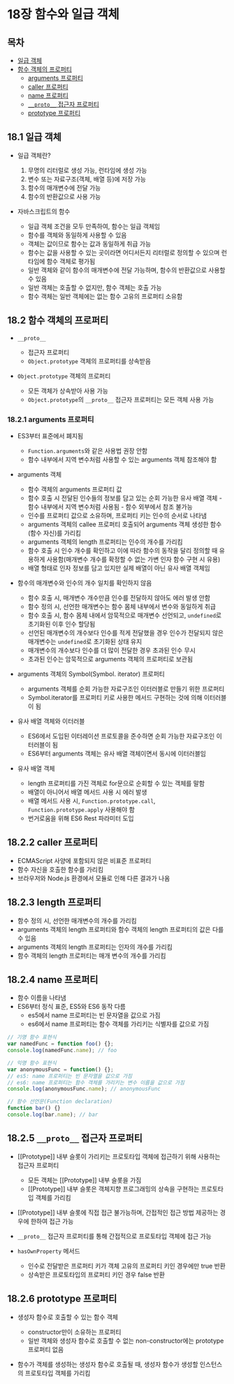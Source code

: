 # 18장 함수와 일급 객체


## 목차

- [일급 객체](#18.1)
- [함수 객체의 프로퍼티](#18.2)
	- [arguments 프로퍼티](#18.2.1)
	- [caller 프로퍼티](#18.2.2)
	- [name 프로퍼티](#18.2.3)
	- [`__proto__` 접근자 프로퍼티](#18.2.4)
	- [prototype 프로퍼티](#18.2.5)


## 18.1 일급 객체<a name="18.1"></a>

- 일급 객체란?
	1. 무명의 리터럴로 생성 가능, 런타임에 생성 가능
	2. 변수 또는 자료구조(객체, 배열 등)에 저장 가능
	3. 함수의 매개변수에 전달 가능
	4. 함수의 반환값으로 사용 가능

- 자바스크립트의 함수
	- 일급 객체 조건을 모두 만족하여, 함수는 일급 객체임
	- 함수를 객체와 동일하게 사용할 수 있음
	- 객체는 값이므로 함수는 값과 동일하게 취급 가능
	- 함수는 값을 사용할 수 있는 곳이라면 어디서든지 리터럴로 정의할 수 있으며 런타임에 함수 객체로 평가됨
	- 일반 객체와 같이 함수의 매개변수에 전달 가능하며, 함수의 반환값으로 사용할 수 있음
	- 일반 객체는 호출할 수 없지만, 함수 객체는 호출 가능
	- 함수 객체는 일반 객체에는 없는 함수 고유의 프로퍼티 소유함


## 18.2 함수 객체의 프로퍼티<a name="18.2"></a>

- `__proto__`
	- 접근자 프로퍼티
	- `Object.prototype` 객체의 프로퍼티를 상속받음

- `Object.prototype` 객체의 프로퍼티
	- 모든 객체가 상속받아 사용 가능
	- `Object.prototype`의 `__proto__` 접근자 프로퍼티는 모든 객체 사용 가능

### 18.2.1 arguments 프로퍼티<a name="18.2.1"></a>

- ES3부터 표준에서 폐지됨
	- `Function.arguments`와 같은 사용법 권장 안함
	- 함수 내부에서 지역 변수처럼 사용할 수 있는 arguments 객체 참조해야 함

- arguments 객체
	- 함수 객체의 arguments 프로퍼티 값
	- 함수 호출 시 전달된 인수들의 정보를 담고 있는 순회 가능한 유사 배열 객체
			- 함수 내부에서 지역 변수처럼 사용됨
			- 함수 외부에서 참조 불가능
	- 인수를 프로퍼티 값으로 소유하며, 프로퍼티 키는 인수의 순서로 나타냄
	- arguments 객체의 callee 프로퍼티 호출되어 arguments 객체 생성한 함수(함수 자신)를 가리킴
	- arguments 객체의 length 프로퍼티는 인수의 개수를 가리킴
	- 함수 호출 시 인수 개수를 확인하고 이에 따라 함수의 동작을 달리 정의할 때 유용하게 사용함(매개변수 개수를 확정할 수 없는 가변 인자 함수 구현 시 유용)
	- 배열 형태로 인자 정보를 담고 있지만 실제 배열이 아닌 유사 배열 객체임

- 함수의 매개변수와 인수의 개수 일치를 확인하지 않음 
	- 함수 호출 시, 매개변수 개수만큼 인수를 전달하지 않아도 에러 발생 안함
	- 함수 정의 시, 선언한 매개변수는 함수 몸체 내부에서 변수와 동일하게 취급
	- 함수 호출 시, 함수 몸체 내에서 암묵적으로 매개변수 선언되고, `undefined`로 초기화된 이후 인수 할당됨
	- 선언된 매개변수의 개수보다 인수를 적게 전달했을 경우 인수가 전달되지 않은 매개변수는 `undefined`로 초기화된 상태 유지
	- 매개변수의 개수보다 인수를 더 많이 전달한 경우 초과된 인수 무시
	- 초과된 인수는 암묵적으로 arguments 객체의 프로퍼티로 보관됨

- arguments 객체의 Symbol(Symbol. iterator) 프로퍼티
	- arguments 객체를 순회 가능한 자료구조인 이터러블로 만들기 위한 프로퍼티
	- Symbol.iterator를 프로퍼티 키로 사용한 메서드 구현하는 것에 의해 이터러블이 됨

- 유사 배열 객체와 이터러블
	- ES6에서 도입된 이터레이션 프로토콜을 준수하면 순회 가능한 자료구조인 이터러블이 됨
	- ES6부터 arguments 객체는 유사 배열 객체이면서 동시에 이터러블임

- 유사 배열 객체
	- length 프로퍼티를 가진 객체로 for문으로 순회할 수 있는 객체를 말함
	- 배열이 아니어서 배열 메서드 사용 시 에러 발생
	- 배열 메서드 사용 시, `Function.prototype.call`, `Function.prototype.apply` 사용해야 함
	- 번거로움을 위해 ES6 Rest 파라미터 도입

## 18.2.2 caller 프로퍼티<a name="18.2.2"></a>

- ECMAScript 사양에 포함되지 않은 비표준 프로퍼티
- 함수 자신을 호출한 함수를 가리킴
- 브라우저와 Node.js 환경에서 모듈로 인해 다른 결과가 나옴

## 18.2.3 length 프로퍼티<a name="18.2.3"></a>

- 함수 정의 시, 선언한 매개변수의 개수를 가리킴
- arguments 객체의 length 프로퍼티와 함수 객체의 length 프로퍼티의 값은 다를 수 있음
- arguments 객체의 length 프로퍼티는 인자의 개수를 가리킴
- 함수 객체의 length 프로퍼티는 매개 변수의 개수를 가리킴

## 18.2.4 name 프로퍼티<a name="18.2.4"></a>

- 함수 이름을 나타냄
- ES6부터 정식 표준, ES5와 ES6 동작 다름
	- es5에서 name 프로퍼티는 빈 문자열을 값으로 가짐
	- es6에서 name 프로퍼티는 함수 객체를 가리키는 식별자를 값으로 가짐

```js
// 기명 함수 표현식
var namedFunc = function foo() {};
console.log(namedFunc.name); // foo

// 익명 함수 표현식
var anonymousFunc = function() {};
// es5: name 프로퍼티는 빈 문자열을 값으로 가짐
// es6: name 프로퍼티는 함수 객체를 가리키는 변수 이름을 값으로 가짐
console.log(anonymousFunc.name); // anonymousFunc

// 함수 선언문(Function declaration)
function bar() {}
console.log(bar.name); // bar
```

## 18.2.5 `__proto__` 접근자 프로퍼티<a name="18.2.5"></a>

- [[Prototype]] 내부 슬롯이 가리키는 프로토타입 객체에 접근하기 위해 사용하는 접근자 프로퍼티
	- 모든 객체는 [[Prototype]] 내부 슬롯을 가짐
	- [[Prototype]] 내부 슬롯은 객체지향 프로그래밍의 상속을 구현하는 프로토타입 객체를 가리킴

- [[Prototype]] 내부 슬롯에 직접 접근 불가능하며, 간접적인 접근 방법 제공하는 경우에 한하여 접근 가능

- `__proto__` 접근자 프로퍼티를 통해 간접적으로 프로토타입 객체에 접근 가능

- `hasOwnProperty` 메서드
	- 인수로 전달받은 프로퍼티 키가 객체 고유의 프로퍼티 키인 경우에만 true 반환
	- 상속받은 프로토타입의 프로퍼티 키인 경우 false 반환

## 18.2.6 prototype 프로퍼티<a name="18.2.6"></a>

- 생성자 함수로 호출할 수 있는 함수 객체
	- constructor만이 소유하는 프로퍼티
	- 일반 객체와 생성자 함수로 호출할 수 없는 non-constructor에는 prototype 프로퍼티 없음

- 함수가 객체를 생성하는 생성자 함수로 호출될 때, 생성자 함수가 생성할 인스턴스의 프로토타입 객체를 가리킴
